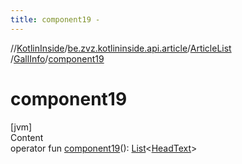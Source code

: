 ```yaml
---
title: component19 -
---
```

//[KotlinInside](../../../index.md)/[be.zvz.kotlininside.api.article](../../index.md)/[ArticleList](../index.md)
/[GallInfo](index.md)/[component19](component19.md)

# component19

[jvm]  
Content  
operator
fun [component19](component19.md)(): [List](https://kotlinlang.org/api/latest/jvm/stdlib/kotlin.collections/-list/index.html)<[HeadText](
../../../be.zvz.kotlininside.api.type/-head-text/index.md)>  



